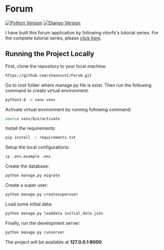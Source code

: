 # Forum

[![Python Version](https://img.shields.io/badge/python-3.8-brightgreen.svg)](https://python.org)
[![Django Version](https://img.shields.io/badge/django-3.0.8-brightgreen.svg)](https://djangoproject.com)

I have built this forum application by following vitorfs's tutorial series. For the complete tutorial series, please [click here](https://simpleisbetterthancomplex.com/series/beginners-guide/1.11/).


## Running the Project Locally

First, clone the repository to your local machine:

```bash
https://github.com/shaonsust/Forum.git
```

Go to root folder where manage.py file is exist. Then run the following command to create virtual environment:
```bash
python3.8 -m venv venv
```

Activate virtual environment by running following command:
```bash
source venv/bin/activate
```

Install the requirements:

```bash
pip install -r requirements.txt
```

Setup the local configurations:

```bash
cp .env.example .env
```

Create the database:

```bash
python manage.py migrate
```

Create a super user:

```bash
python manage.py createsuperuser
```

Load some initial data:

```bash
python manage.py loaddata initial_data.json
```

Finally, run the development server:

```bash
python manage.py runserver
```

The project will be available at **127.0.0.1:8000**.
